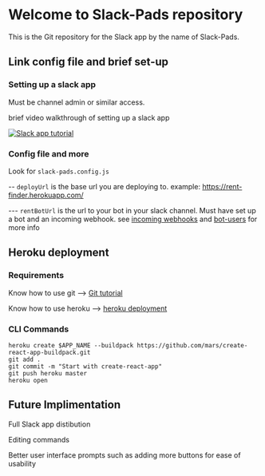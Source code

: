 # Welcome to Slack-Pads repository

This is the Git repository for the Slack app by the name of Slack-Pads.

## Link config file and brief set-up

### Setting up a slack app

Must be channel admin or similar access.

brief video walkthrough of setting up a slack app

[![Slack app tutorial](https://img.youtube.com/vi/watch?v=vSWj9nAhUiw&t=406s/0.jpg)](https://www.youtube.com/watch?v=vSWj9nAhUiw&t=406s)


### Config file and more

Look for ```slack-pads.config.js``` 

-- ``` deployUrl ``` is the base url you are deploying to. example: https://rent-finder.herokuapp.com/

--- ``` rentBotUrl ``` is the url to your bot in your slack channel. Must have set up a bot and an incoming webhook. see [incoming webhooks](https://api.slack.com/incoming-webhooks) and [bot-users](https://api.slack.com/bot-users) for more info

## Heroku deployment

### Requirements

Know how to use git --> [Git tutorial](http://product.hubspot.com/blog/git-and-github-tutorial-for-beginners)

Know how to use heroku --> [heroku deployment](https://devcenter.heroku.com/articles/deploying-nodejs)

### CLI Commands

```
heroku create $APP_NAME --buildpack https://github.com/mars/create-react-app-buildpack.git
git add .
git commit -m "Start with create-react-app"
git push heroku master
heroku open
```

## Future Implimentation 

Full Slack app distibution

Editing commands

Better user interface prompts such as adding more buttons for ease of usability

